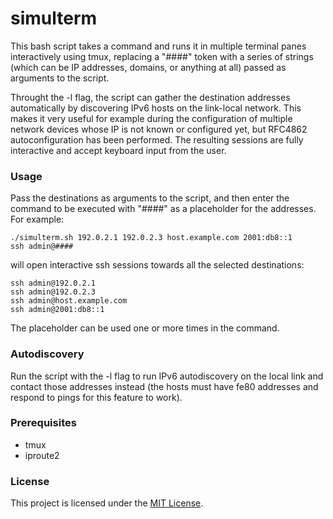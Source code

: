 # simulterm

This bash script takes a command and runs it in multiple terminal panes interactively using tmux, replacing a "####" token with a series of strings (which can be IP addresses, domains, or anything at all) passed as arguments to the script.

Throught the -l flag, the script can gather the destination addresses automatically by discovering IPv6 hosts on the link-local network. This makes it very useful for example during the configuration of multiple network devices whose IP is not known or configured yet, but RFC4862 autoconfiguration has been performed. The resulting sessions are fully interactive and accept keyboard input from the user.


### Usage

Pass the destinations as arguments to the script, and then enter the command to be executed with \"####\" as a placeholder for the addresses.
For example:
```
./simulterm.sh 192.0.2.1 192.0.2.3 host.example.com 2001:db8::1
ssh admin@####
```
will open interactive ssh sessions towards all the selected destinations:
```
ssh admin@192.0.2.1
ssh admin@192.0.2.3
ssh admin@host.example.com
ssh admin@2001:db8::1
```

The placeholder can be used one or more times in the command.

### Autodiscovery

Run the script with the -l flag to run IPv6 autodiscovery on the local link and contact those addresses instead (the hosts must have fe80 addresses and respond to pings for this feature to work).

### Prerequisites

* tmux
* iproute2

### License

This project is licensed under the [MIT License](LICENSE).
